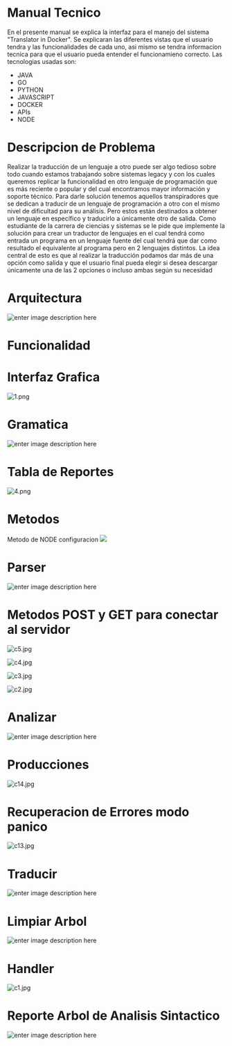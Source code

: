 ﻿
# Manual Tecnico

En el presente manual se explica la interfaz para el manejo del sistema "Translator in Docker". Se explicaran las diferentes vistas que el usuario tendra y las funcionalidades de cada uno, asi mismo se tendra informacion tecnica para que el usuario pueda entender el funcionamieno correcto. 
Las tecnologias usadas son:

  - JAVA
  - GO
  - PYTHON
  - JAVASCRIPT
  - DOCKER
  - APIs
  - NODE

# Descripcion de Problema

Realizar la traducción de un lenguaje a otro puede ser algo tedioso sobre todo cuando
estamos trabajando sobre sistemas legacy y con los cuales queremos replicar la
funcionalidad en otro lenguaje de programación que es más reciente o popular y del cual
encontramos mayor información y soporte técnico.
Para darle solución tenemos aquellos transpiradores que se dedican a traducir de un
lenguaje de programación a otro con el mismo nivel de dificultad para su análisis. Pero
estos están destinados a obtener un lenguaje en específico y traducirlo a únicamente otro
de salida.
Como estudiante de la carrera de ciencias y sistemas se le pide que implemente la solución
para crear un traductor de lenguajes en el cual tendrá como entrada un programa en un
lenguaje fuente del cual tendrá que dar como resultado el equivalente al programa pero en 2
lenguajes distintos. La idea central de esto es que al realizar la traducción podamos dar más
de una opción como salida y que el usuario final pueda elegir si desea descargar
únicamente una de las 2 opciones o incluso ambas según su necesidad

# Arquitectura 
![enter image description here](https://i.ibb.co/H4crP9V/333.png)


# Funcionalidad
# Interfaz Grafica

![1.png](https://i.ibb.co/6Dh0mrJ/1.png)


# Gramatica

![enter image description here](https://i.ibb.co/fCg5PJL/gramatica.png)


# Tabla de Reportes
![4.png](https://i.ibb.co/PxRScrD/4.png)

# Metodos
Metodo de NODE configuracion
[![](https://i.ibb.co/m8DLw7B/c15.jpg)](https://i.ibb.co/m8DLw7B/c15.jpg)

# Parser
![enter image description here](https://i.ibb.co/FqBTKGf/c10.jpg)



# Metodos POST y  GET para conectar al servidor 
![c5.jpg](https://i.ibb.co/L1F8tvh/c5.jpg)

![c4.jpg](https://i.ibb.co/zSsVSB4/c4.jpg)

![c3.jpg](https://i.ibb.co/ZKwjCGG/c3.jpg)

![c2.jpg](https://i.ibb.co/sPXnySQ/c2.jpg)
# Analizar
![enter image description here](https://i.ibb.co/Btg1WWG/c9.jpg)

# Producciones
![c14.jpg](https://i.ibb.co/VWnR6bL/c14.jpg)

# Recuperacion de Errores modo panico

![c13.jpg](https://i.ibb.co/HK30nGX/c13.jpg)

# Traducir 
![enter image description here](https://i.ibb.co/yQh3fG6/c8.jpg)

# Limpiar Arbol 

![enter image description here](https://i.ibb.co/FsPfW6D/c7.jpg)

# Handler 
![c1.jpg](https://i.ibb.co/NZ1nrD6/c1.jpg)


# Reporte Arbol de Analisis Sintactico
![enter image description here](https://i.ibb.co/yYbJSPv/444.png)
